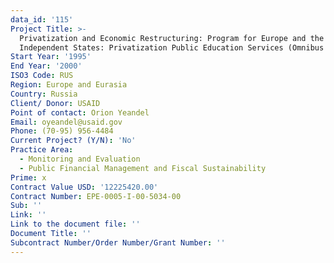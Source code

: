 ```yaml
---
data_id: '115'
Project Title: >-
  Privatization and Economic Restructuring: Program for Europe and the Newly
  Independent States: Privatization Public Education Services (Omnibus II IQC)
Start Year: '1995'
End Year: '2000'
ISO3 Code: RUS
Region: Europe and Eurasia
Country: Russia
Client/ Donor: USAID
Point of contact: Orion Yeandel
Email: oyeandel@usaid.gov
Phone: (70-95) 956-4484
Current Project? (Y/N): 'No'
Practice Area:
  - Monitoring and Evaluation
  - Public Financial Management and Fiscal Sustainability
Prime: x
Contract Value USD: '12225420.00'
Contract Number: EPE-0005-I-00-5034-00
Sub: ''
Link: ''
Link to the document file: ''
Document Title: ''
Subcontract Number/Order Number/Grant Number: ''
---
```

